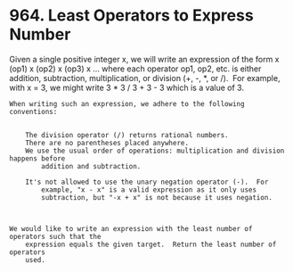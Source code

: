 # 964. Least Operators to Express Number

Given a single positive integer x, we will write an expression of the form
        x (op1) x (op2) x (op3) x ... where each operator op1, op2,
        etc. is either addition, subtraction, multiplication, or division (+,
        -, *, or /).  For example, with x =
            3, we might write 3 * 3 / 3 + 3 - 3 which is a value of 3.

    When writing such an expression, we adhere to the following conventions:

    
        The division operator (/) returns rational numbers.
        There are no parentheses placed anywhere.
        We use the usual order of operations: multiplication and division happens before
            addition and subtraction.
        
        It's not allowed to use the unary negation operator (-).  For
            example, "x - x" is a valid expression as it only uses
            subtraction, but "-x + x" is not because it uses negation.
        
    

    We would like to write an expression with the least number of operators such that the
        expression equals the given target.  Return the least number of operators
        used.